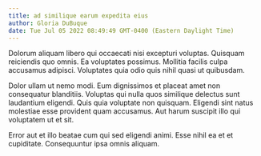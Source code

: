 ```yaml
---
title: ad similique earum expedita eius
author: Gloria DuBuque
date: Tue Jul 05 2022 08:49:49 GMT-0400 (Eastern Daylight Time)
---
```

Dolorum aliquam libero qui occaecati nisi excepturi voluptas. Quisquam reiciendis quo omnis. Ea voluptates possimus. Mollitia facilis culpa accusamus adipisci. Voluptates quia odio quis nihil quasi ut quibusdam.

 Dolor ullam ut nemo modi. Eum dignissimos et placeat amet non consequatur blanditiis. Voluptas qui nulla quos similique delectus sunt laudantium eligendi. Quis quia voluptate non quisquam. Eligendi sint natus molestiae esse provident quam accusamus. Aut harum suscipit illo qui voluptatem ut et sit.

 Error aut et illo beatae cum qui sed eligendi animi. Esse nihil ea et et cupiditate. Consequuntur ipsa omnis aliquam.